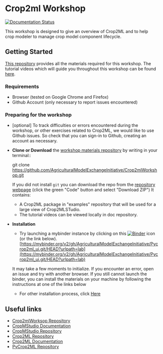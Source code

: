 # Crop2ml Workshop
[![Documentation Status](https://readthedocs.org/projects/crop2mlworkshop/badge/?version=latest)](https://crop2mlworkshop.readthedocs.io/en/latest/?badge=latest)

This workshop is designed to give an overview of Crop2ML and to help crop modeler to manage crop model component lifecycle.

## Getting Started

[This repository](https://github.com/AgriculturalModelExchangeInitiative/Crop2mlWorkshop) provides all the materials required for this workshop. The tutorial videos which will guide you throughout this workshop can be found [here](https://crop2mlworkshop.readthedocs.io/en/latest/?badge=latest).

### Requirements

- Browser (tested on Google Chrome and Firefox)
- Github Account (only necessary to report issues encountered)

### Preparing for the workshop

- [optional] To track difficulties or errors encountered during the workshop, or other exercises related to Crop2ML, we would like to use Github issues. So  check that you can sign-in to Github, creating an account as necessary. 

- **Clone or Download** the [workshop materials repository](https://github.com/AgriculturalModelExchangeInitiative/Crop2mlWorkshop) by writing in your terminal::

     git clone https://github.com/AgriculturalModelExchangeInitiative/Crop2mlWorkshop.git

   If you did not install ``git`` you can download the repo from the [repository webpage](https://github.com/AgriculturalModelExchangeInitiative/Crop2mlWorkshop.git) (click the green "Code" button and select "Download ZIP")
   It contains:
    - A Crop2ML package in "examples" repository that will be used for a large view of Crop2MLSTudio.
    - The tutorial videos can be viewed locally in doc repository.

- **Installation**

    - Try launching a mybinder instance by clicking on this [![Binder](https://mybinder.org/badge_logo.svg)](https://mybinder.org/v2/gh/AgriculturalModelExchangeInitiative/Pycrop2ml_ui.git/HEAD?urlpath=lab) icon (or the link below).
    [https://mybinder.org/v2/gh/AgriculturalModelExchangeInitiative/Pycrop2ml_ui.git/HEAD?urlpath=lab](https://mybinder.org/v2/gh/AgriculturalModelExchangeInitiative/Pycrop2ml_ui.git/HEAD?urlpath=lab)

    It may take a few moments to initialize. If you encounter an error, open an issue and try with another browser. If you still cannot launch the binder, you can install the materials on your machine by following the instructions at one of the links below

    - For other installation process, click [Here](https://crop2mlworkshop.readthedocs.io/en/latest/user/installation.html)

## Useful links

- [Crop2mlWorksop Repository](https://github.com/AgriculturalModelExchangeInitiative/Crop2mlWorkshop)
- [CropMStudio Documentation](https://crop2mlworkshop.readthedocs.io/en/latest/?badge=latest)
- [CropMStudio Repository](https://github.com/AgriculturalModelExchangeInitiative/Pycrop2ml_ui)
- [Crop2ML Repository](https://github.com/AgriculturalModelExchangeInitiative/Crop2ML)
- [Crop2ML Documentation](https://crop2ml.readthedocs.io/en/latest/?badge=latest)
- [PyCrop2ML Repository](https://github.com/AgriculturalModelExchangeInitiative/PyCrop2ML)




